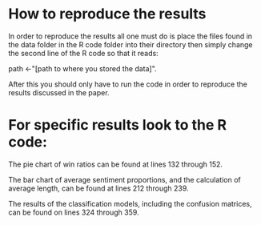 # How to reproduce the results 
In order to reproduce the results all one must do is place the files found in the data folder in the R code folder into their directory
then simply change the second line of the R code so that it reads:

path <-"[path to where you stored the data]".

After this you should only have to run the code in order to reproduce the results discussed in the paper. 
# For specific results look to the R code:

The pie chart of win ratios can be found at lines 132 through 152.

The bar chart of average sentiment proportions, and the calculation of average length, can be found at lines 212 through 239.

The results of the classification models, including the confusion matrices, can be found on lines 324 through 359.
